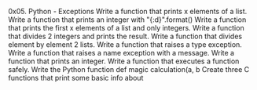 0x05. Python - Exceptions
Write a function that prints x elements of a list.
Write a function that prints an integer with "{:d}".format()
Write a function that prints the first x elements of a list and only integers.
Write a function that divides 2 integers and prints the result.
Write a function that divides element by element 2 lists.
Write a function that raises a type exception.
Write a function that raises a name exception with a message.
Write a function that prints an integer.
Write a function that executes a function safely.
Write the Python function def magic calculation(a, b
Create three C functions that print some basic info about
